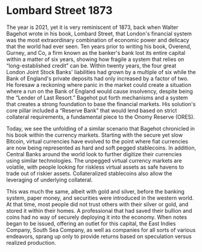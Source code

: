 # Lombard Street 1873

The year is 2021, yet it is very reminiscent of 1873, back when Walter Bagehot wrote in his book, Lombard Street, that London's financial system was the most extraordinary combination of economic power and delicacy that the world had ever seen. Ten years prior to writing his book, Overend, Gurney, and Co, a firm known as the banker's bank lost its entire capital within a matter of six years, showing how fragile a system that relies on “long-established credit” can be. Within twenty years, the four great London Joint Stock Banks' liabilities had grown by a multiple of six while the Bank of England's private deposits had only increased by a factor of two. He foresaw a reckoning where panic in the market could create a situation where a run on the Bank of England would cause insolvency, despite being the “Lender of Last Resort.” Bagehot put forth mechanisms and a system that creates a strong foundation to base the financial markets. His solution's core pillar included a “Reserve Bank” that would lend based on strict collateral requirements, a fundamental piece to the Onomy Reserve \(ORES\).

Today, we see the unfolding of a similar scenario that Bagehot chronicled in his book within the currency markets. Starting with the secure yet slow Bitcoin, virtual currencies have evolved to the point where fiat currencies are now being represented as hard and soft pegged stablecoins. In addition, Central Banks around the world look to further digitize their currencies using similar technologies. The unpegged virtual currency markets are volatile, with people looking for riskless virtual assets as safe havens to trade out of riskier assets. Collateralized stablecoins also allow the leveraging of underlying collateral.

This was much the same, albeit with gold and silver, before the banking system, paper money, and securities were introduced in the western world. At that time, most people did not trust others with their silver or gold, and stored it within their homes. A professional that had saved their bullion and coins had no way of securely deploying it into the economy. When notes began to be issued, offering an outlet for this capital, the East Indies Company, South Sea Company, as well as companies for all sorts of various endeavors, sprang up only to provide returns based on speculation versus realized production.

